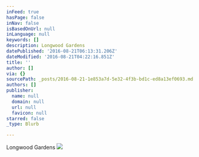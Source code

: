 ```yaml
---
inFeed: true
hasPage: false
inNav: false
isBasedOnUrl: null
inLanguage: null
keywords: []
description: Longwood Gardens
datePublished: '2016-08-21T06:13:31.206Z'
dateModified: '2016-08-21T04:22:16.851Z'
title: ''
author: []
via: {}
sourcePath: _posts/2016-08-21-1e853a7d-5e32-4f3b-bd1c-ed8a13ef0693.md
authors: []
publisher:
  name: null
  domain: null
  url: null
  favicon: null
starred: false
_type: Blurb

---
```

Longwood Gardens
![](https://the-grid-user-content.s3-us-west-2.amazonaws.com/025e7a16-44e2-4c53-84f9-14bb5f47585e.jpg)